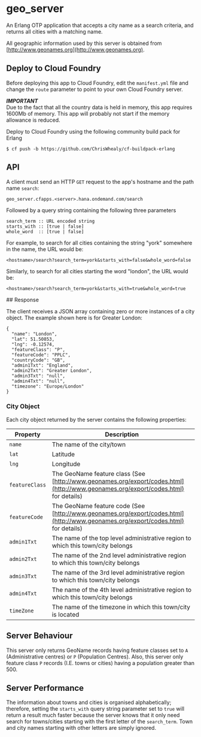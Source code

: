 # geo_server

An Erlang OTP application that accepts a city name as a search criteria, and returns all cities with a matching name.

All geographic information used by this server is obtained from [http://www.geonames.org](http://www.geonames.org).


## Deploy to Cloud Foundry

Before deploying this app to Cloud Foundry, edit the `manifest.yml` file and change the `route` parameter to point to your own Cloud Foundry server.

***IMPORTANT***  
Due to the fact that all the country data is held in memory, this app requires 1600Mb of memory.  This app will probably not start if the memory allowance is reduced.

Deploy to Cloud Foundry using the following community build pack for Erlang

    $ cf push -b https://github.com/ChrisWhealy/cf-buildpack-erlang

##  API

A client must send an HTTP `GET` request to the app's hostname and the path name `search`:

`geo_server.cfapps.<server>.hana.ondemand.com/search`

Followed by a query string containing the following three parameters

    search_term :: URL encoded string
    starts_with :: [true | false]
    whole_word  :: [true | false]

For example, to search for all cities containing the string "york" somewhere in the name, the URL would be:

`<hostname>/search?search_term=york&starts_with=false&whole_word=false`

Similarly, to search for all cities starting the word "london", the URL would be:

`<hostname>/search?search_term=york&starts_with=true&whole_word=true`

## Response

The client receives a JSON array containing zero or more instances of a city object.  The example shown here is for Greater London:

    {
      "name": "London",
      "lat": 51.50853,
      "lng": -0.12574,
      "featureClass": "P",
      "featureCode": "PPLC",
      "countryCode": "GB",
      "admin1Txt": "England",
      "admin2Txt": "Greater London",
      "admin3Txt": "null",
      "admin4Txt": "null",
      "timezone": "Europe/London"
    }

### City Object

Each city object returned by the server contains the following properties:

| Property | Description |
|---|---|
|  `name` | The name of the city/town |
| `lat` | Latitude |
| `lng` | Longitude |
| `featureClass` | The GeoName feature class (See [http://www.geonames.org/export/codes.html](http://www.geonames.org/export/codes.html) for details) |
| `featureCode` | The GeoName feature code (See [http://www.geonames.org/export/codes.html](http://www.geonames.org/export/codes.html) for details) |
| `admin1Txt` | The name of the top level administrative region to which this town/city belongs |
| `admin2Txt` | The name of the 2nd level administrative region to which this town/city belongs |
| `admin3Txt` | The name of the 3rd level administrative region to which this town/city belongs |
| `admin4Txt` | The name of the 4th level administrative region to which this town/city belongs |
| `timeZone` | The name of the timezone in which this town/city is located |

## Server Behaviour

This server only returns GeoName records having feature classes set to `A` (Administrative centres) or `P` (Population Centres).  Also, this server only feature class `P` records (I.E. towns or cities) having a population greater than 500.

## Server Performance

The information about towns and cities is organised alphabetically; therefore, setting the `starts_with` query string parameter set to `true` will return a result much faster because the server knows that it only need search for towns/cities starting with the first letter of the `search_term`.  Town and city names starting with other letters are simply ignored.
